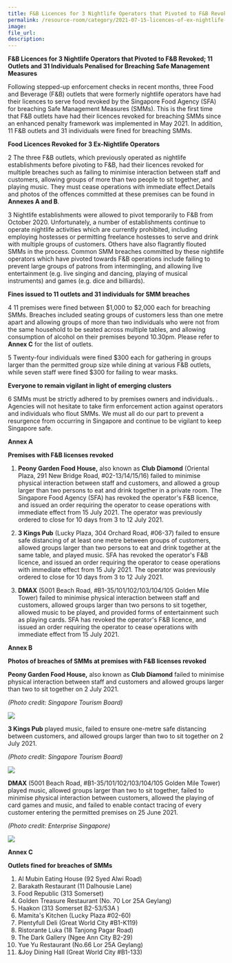 ```yaml
---  
title: F&B Licences for 3 Nightlife Operators that Pivoted to F&B Revoked; 11 Outlets and 31 Individuals Penalised for Breaching Safe Management Measures
permalink: /resource-room/category/2021-07-15-licences-of-ex-nightlife-estabs-revoked/
image:  
file_url:  
description:  
---  
```

**F&B Licences for 3 Nightlife Operators that Pivoted to F&B Revoked; 11 Outlets and 31 Individuals Penalised for Breaching Safe Management Measures**

Following stepped-up enforcement checks in recent months, three Food and Beverage (F&amp;B) outlets that were formerly nightlife operators have had their licences to serve food revoked by the Singapore Food Agency (SFA) for breaching Safe Management Measures (SMMs). This is the first time that F&amp;B outlets have had their licences revoked for breaching SMMs since an enhanced penalty framework was implemented in May 2021. In addition, 11 F&amp;B outlets and 31 individuals were fined for breaching SMMs.

**Food Licences Revoked for 3 Ex-Nightlife Operators**

2 The three F&amp;B outlets, which previously operated as nightlife establishments before pivoting to F&amp;B, had their licences revoked for multiple breaches such as failing to minimise interaction between staff and customers, allowing groups of more than two people to sit together, and playing music. They must cease operations with immediate effect.Details and photos of the offences committed at these premises can be found in **Annexes A and B**.

3 Nightlife establishments were allowed to pivot temporarily to F&amp;B from October 2020. Unfortunately, a number of establishments continue to operate nightlife activities which are currently prohibited, including employing hostesses or permitting freelance hostesses to serve and drink with multiple groups of customers. Others have also flagrantly flouted SMMs in the process. Common SMM breaches committed by these nightlife operators which have pivoted towards F&amp;B operations include failing to prevent large groups of patrons from intermingling, and allowing live entertainment (e.g. live singing and dancing, playing of musical instruments) and games (e.g. dice and billiards).

**Fines issued to 11 outlets and 31 individuals for SMM breaches**

4 11 premises were fined between $1,000 to $2,000 each for breaching SMMs. Breaches included seating groups of customers less than one metre apart and allowing groups of more than two individuals who were not from the same household to be seated across multiple tables, and allowing consumption of alcohol on their premises beyond 10.30pm. Please refer to **Annex C** for the list of outlets.

5 Twenty-four individuals were fined $300 each for gathering in groups larger than the permitted group size while dining at various F&amp;B outlets, while seven staff were fined $300 for failing to wear masks.

**Everyone to remain vigilant in light of emerging clusters**

6 SMMs must be strictly adhered to by premises owners and individuals. . Agencies will not hesitate to take firm enforcement action against operators and individuals who flout SMMs. We must all do our part to prevent a resurgence from occurring in Singapore and continue to be vigilant to keep Singapore safe.

**Annex A**

**Premises with F&amp;B licenses revoked**

1. **Peony Garden Food House,** also known as **Club Diamond** (Oriental Plaza, 291 New Bridge Road, #02-13/14/15/16) failed to minimise physical interaction between staff and customers, and allowed a group larger than two persons to eat and drink together in a private room. The Singapore Food Agency (SFA) has revoked the operator&#39;s F&amp;B licence, and issued an order requiring the operator to cease operations with immediate effect from 15 July 2021. The operator was previously ordered to close for 10 days from 3 to 12 July 2021.

1. **3 Kings Pub** (Lucky Plaza, 304 Orchard Road, #06-37) failed to ensure safe distancing of at least one metre between groups of customers, allowed groups larger than two persons to eat and drink together at the same table, and played music. SFA has revoked the operator&#39;s F&amp;B licence, and issued an order requiring the operator to cease operations with immediate effect from 15 July 2021. The operator was previously ordered to close for 10 days from 3 to 12 July 2021.

1. **DMAX** (5001 Beach Road, #B1-35/101/102/103/104/105 Golden Mile Tower) failed to minimise physical interaction between staff and customers, allowed groups larger than two persons to sit together, allowed music to be played, and provided forms of entertainment such as playing cards. SFA has revoked the operator&#39;s F&amp;B licence, and issued an order requiring the operator to cease operations with immediate effect from 15 July 2021.

**Annex B**

**Photos of breaches of SMMs at premises with F&amp;B licenses revoked**

**Peony Garden Food House,** also known as **Club Diamond** failed to minimise physical interaction between staff and customers and allowed groups larger than two to sit together on 2 July 2021.

_(Photo credit: Singapore Tourism Board)_

![](/news/news-images/ClubDiamond.jpg)


**3 Kings Pub** played music, failed to ensure one-metre safe distancing between customers, and allowed groups larger than two to sit together on 2 July 2021.

_(Photo credit: Singapore Tourism Board)_

![](/news/news-images/3KingsPub.jpg)


**DMAX** (5001 Beach Road, #B1-35/101/102/103/104/105 Golden Mile Tower) played music, allowed groups larger than two to sit together, failed to minimise physical interaction between customers, allowed the playing of card games and music, and failed to enable contact tracing of every customer entering the permitted premises on 25 June 2021.

_(Photo credit: Enterprise Singapore)_

![](/news/news-images/DMAX.jpg)


**Annex C**

**Outlets fined for breaches of SMMs**

1. Al Mubin Eating House (92 Syed Alwi Road)
2. Barakath Restaurant (11 Dalhousie Lane)
3. Food Republic (313 Somerset)
4. Golden Treasure Restaurant (No. 70 Lor 25A Geylang)
5. Haakon (313 Somerset B2-53/53A )
6. Mamita&#39;s Kitchen (Lucky Plaza #02-60)
7. Plentyfull Deli (Great World City #B1-K119)
8. Ristorante Luka (18 Tanjong Pagar Road)
9. The Dark Gallery (Ngee Ann City B2-29)
10. Yue Yu Restaurant (No.66 Lor 25A Geylang)
11. &amp;Joy Dining Hall (Great World City #B1-133)
